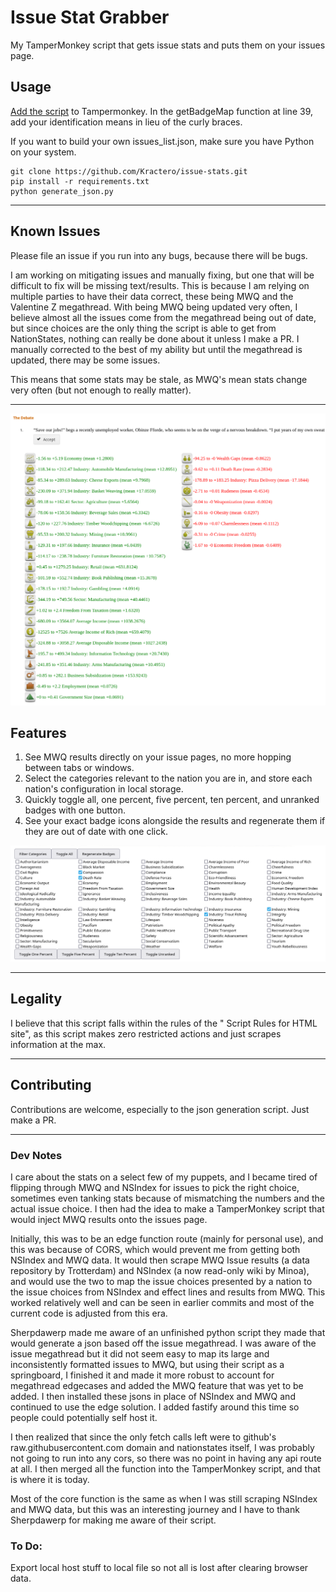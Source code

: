 # Issue Stat Grabber

My TamperMonkey script that gets issue stats and puts them on your issues page.

## Usage
[Add the script](https://github.com/Kractero/issue-stats/raw/main/issueStatGetter.user.js) to Tampermonkey.
In the getBadgeMap function at line 39, add your identification means in lieu of the curly braces.

If you want to build your own issues_list.json, make sure you have Python on your system.

```
git clone https://github.com/Kractero/issue-stats.git
pip install -r requirements.txt
python generate_json.py
```

---

## Known Issues

Please file an issue if you run into any bugs, because there will be bugs.

I am working on mitigating issues and manually fixing, but one that will be difficult to fix will be missing text/results. This is because I am relying on multiple parties to have their data correct, these being MWQ and the Valentine Z megathread. With being MWQ being updated very often, I believe almost all the issues come from the megathread being out of date, but since choices are the only thing the script is able to get from NationStates, nothing can really be done about it unless I make a PR. I manually corrected to the best of my ability but until the megathread is updated, there may be some issues.

This means that some stats may be stale, as MWQ's mean stats change very often (but not enough to really matter).

---

![Issue Result Sample](/public/Issue%20Result.png)

## Features

1. See MWQ results directly on your issue pages, no more hopping between tabs or windows.
2. Select the categories relevant to the nation you are in, and store each nation's configuration in local storage.
3. Quickly toggle all, one percent, five percent, ten percent, and unranked badges with one button.
4. See your exact badge icons alongside the results and regenerate them if they are out of date with one click.

![Filter](/public/Filter.png)

---

## Legality
I believe that this script falls within the rules of the "
Script Rules for HTML site", as this script makes zero restricted actions and just scrapes information at the max.

--- 

## Contributing
Contributions are welcome, especially to the json generation script. Just make a PR.

---

### Dev Notes
I care about the stats on a select few of my puppets, and I became tired of flipping through MWQ and NSIndex for issues to pick the right choice, sometimes even tanking stats because of mismatching the numbers and the actual issue choice. I then had the idea to make a TamperMonkey script that would inject MWQ results onto the issues page.

Initially, this was to be an edge function route (mainly for personal use), and this was because of CORS, which would prevent me from getting both NSIndex and MWQ data. It would then scrape MWQ Issue results (a data repository by Trotterdam) and NSIndex (a now read-only wiki by Minoa), and would use the two to map the issue choices presented by a nation to the issue choices from NSIndex and effect lines and results from MWQ. This worked relatively well and can be seen in earlier commits and most of the current code is adjusted from this era.

Sherpdawerp made me aware of an unfinished python script they made that would generate a json based off the issue megathread. I was aware of the issue megathread but it did not seem easy to map its large and inconsistently formatted issues to MWQ, but using their script as a springboard, I finished it and made it more robust to account for megathread edgecases and added the MWQ feature that was yet to be added. I then installed these jsons in place of NSIndex and MWQ and continued to use the edge solution. I added fastify around this time so people could potentially self host it.

I then realized that since the only fetch calls left were to github's raw.githubusercontent.com domain and nationstates itself, I was probably not going to run into any cors, so there was no point in having any api route at all. I then merged all the function into the TamperMonkey script, and that is where it is today.

Most of the core function is the same as when I was still scraping NSIndex and MWQ data, but this was an interesting journey and I have to thank Sherpdawerp for making me aware of their script.

### To Do:
Export local host stuff to local file so not all is lost after clearing browser data.